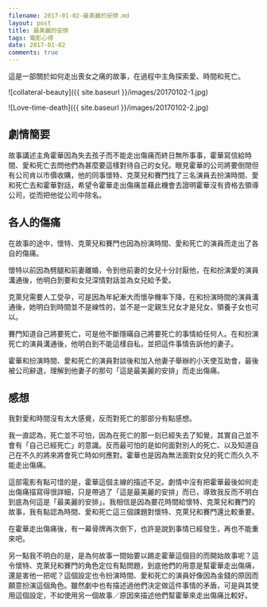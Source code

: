 ```yaml
---
filename: 2017-01-02-最美麗的安排.md
layout: post
title: 最美麗的安排
tags: 電影心得
date: 2017-01-02
comments: true
---
```


這是一部關於如何走出喪女之痛的故事，在過程中主角探索愛、時間和死亡。

![collateral-beauty]({{ site.baseurl }}/images/20170102-1.jpg)

![Love-time-death]({{ site.baseurl }}/images/20170102-2.jpg)

## 劇情簡要

故事講述主角霍華因為失去孩子而不能走出傷痛而終日無所事事，霍華寫信給時間、愛和死亡去問他們為甚麼要這樣對待自己的女兒。眼見霍華的公司將要倒閉但有公司肯以市價收購，他的同事懷特、克萊兒和賽門找了三名演員去扮演時間、愛和死亡去和霍華對話，希望令霍華走出傷痛並藉此機會去證明霍華沒有資格去領導公司，從而把他從公司中除名。

## 各人的傷痛

在故事的途中，懷特、克萊兒和賽門也因為扮演時間、愛和死亡的演員而走出了各自的傷痛。

懷特以前因為劈腿和前妻離婚，令到他前妻的女兒十分討厭他，在和扮演愛的演員溝通後，他明白到要和女兒深情對話並為女兒給予愛。

克萊兒需要人工受孕，可是因為年紀漸大而懷孕機率下降，在和扮演時間的演員溝通後，她明白到時間並不是線性的，並不是一定親生兒女才是兒女，領養子女也可以。

賽門知道自己將要死亡，可是他不斷隱暪自己將要死亡的事情給任何人。在和扮演死亡的演員溝通後，他明白到不能這樣自私，並把這件事情告訴他的妻子。

霍華和扮演時間、愛和死亡的演員對談後和加入他妻子舉辦的小天使互助會，最後被公司辭退，理解到他妻子的那句「這是最美麗的安排」而走出傷痛。

## 感想

我對愛和時間沒有太大感覺，反而對死亡的那部分有點感想。

我一直認為，死亡並不可怕，因為在死亡的那一刻已經失去了知覺，其實自己並不會有「自己已經死亡」的意識。反而最可怕的是如何面對別人的死亡、以及知道自己在不久的將來將會死亡時如何應對。霍華也是因為無法面對女兒的死亡而久久不能走出傷痛。

這部電影有點可惜的是，霍華這個主線的描述不足。劇情中沒有把霍華最後如何走出傷痛描寫得很詳細，只是帶過了「這是最美麗的安排」而已，導致我反而不明白到底為何這是「最美麗的安排」。我相信是因為要花時間給懷特、克萊兒和賽門的故事，我有點認為時間、愛和死亡這三個課題對懷特、克萊兒和賽門還比較重要。

在霍華走出傷痛後，有一幕骨牌再次倒下，也許是說到事情已經發生，再也不能重來吧。

另一點我不明白的是，是為何故事一間始要以踢走霍華這個目的而開始故事呢？這令懷特、克萊兒和賽門的角色定位有點問題，到底他們的用意是幫霍華走出傷痛，還是害他一把呢？這個設定也令扮演時間、愛和死亡的演員好像因為金錢的原因而願意扮演這個角色。雖然劇中也有描述過他們決定做這件事情的矛盾，可是與其使用這個設定，不如使用另一個故事／原因來描述他們幫霍華來走出傷痛比較好。